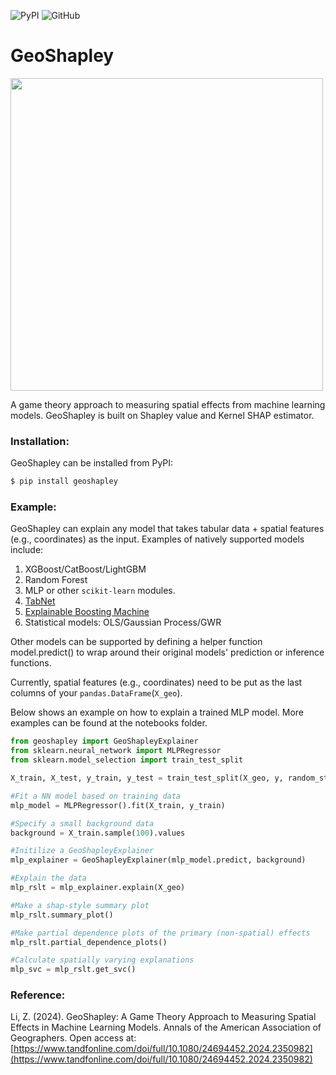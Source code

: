 
![PyPI](https://img.shields.io/pypi/v/geoshapley)
![GitHub](https://img.shields.io/github/license/Ziqi-Li/geoshapley)


# GeoShapley

<img src="https://github.com/Ziqi-Li/geoshapley/assets/5518908/b450b5b3-fd59-41d8-a64c-fb202f492302" width="500">



A game theory approach to measuring spatial effects from machine learning models. GeoShapley is built on Shapley value and Kernel SHAP estimator.

### Installation:

GeoShapley can be installed from PyPI:

```bash
$ pip install geoshapley
```

### Example:

GeoShapley can explain any model that takes tabular data + spatial features (e.g., coordinates) as the input. Examples of natively supported models include:
1. XGBoost/CatBoost/LightGBM
2. Random Forest
3. MLP or other `scikit-learn` modules.
4. [TabNet](https://github.com/dreamquark-ai/tabnet)
6. [Explainable Boosting Machine](https://github.com/interpretml/interpret)
7. Statistical models: OLS/Gaussian Process/GWR

Other models can be supported by defining a helper function model.predict() to wrap around their original models' prediction or inference functions.

Currently, spatial features (e.g., coordinates) need to be put as the last columns of your `pandas.DataFrame`(`X_geo`). 


Below shows an example on how to explain a trained MLP model. More examples can be found at the notebooks folder.

```python
from geoshapley import GeoShapleyExplainer
from sklearn.neural_network import MLPRegressor
from sklearn.model_selection import train_test_split

X_train, X_test, y_train, y_test = train_test_split(X_geo, y, random_state=1)

#Fit a NN model based on training data
mlp_model = MLPRegressor().fit(X_train, y_train)

#Specify a small background data
background = X_train.sample(100).values

#Initilize a GeoShapleyExplainer
mlp_explainer = GeoShapleyExplainer(mlp_model.predict, background)

#Explain the data
mlp_rslt = mlp_explainer.explain(X_geo)

#Make a shap-style summary plot
mlp_rslt.summary_plot()

#Make partial dependence plots of the primary (non-spatial) effects
mlp_rslt.partial_dependence_plots()

#Calculate spatially varying explanations
mlp_svc = mlp_rslt.get_svc()
```


### Reference:
Li, Z. (2024). GeoShapley: A Game Theory Approach to Measuring Spatial Effects in Machine Learning Models. Annals of the American Association of Geographers. Open access at: [https://www.tandfonline.com/doi/full/10.1080/24694452.2024.2350982](https://www.tandfonline.com/doi/full/10.1080/24694452.2024.2350982)

